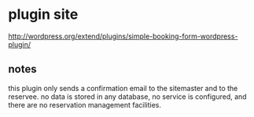 plugin site
=
http://wordpress.org/extend/plugins/simple-booking-form-wordpress-plugin/

notes
-
this plugin only sends a confirmation email to the sitemaster and to the reservee. no data is stored in any database, no service is configured, and there are no reservation management facilities.
